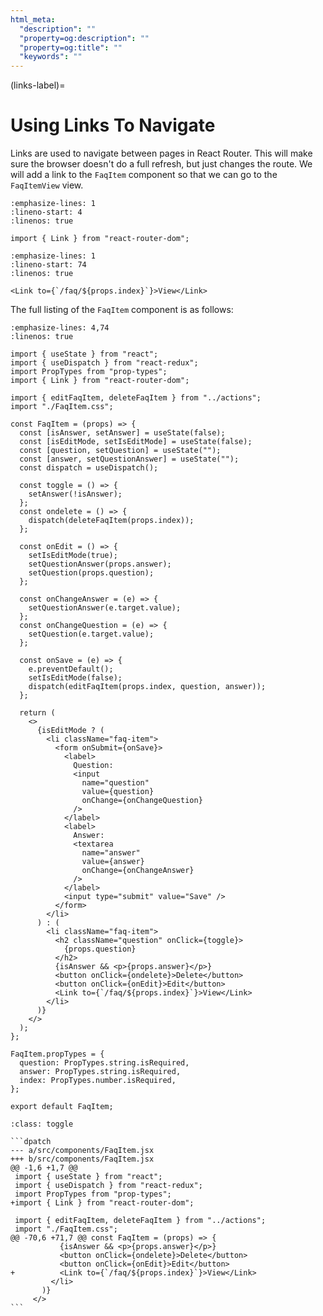 ```yaml
---
html_meta:
  "description": ""
  "property=og:description": ""
  "property=og:title": ""
  "keywords": ""
---
```


(links-label)=

# Using Links To Navigate

Links are used to navigate between pages in React Router.
This will make sure the browser doesn't do a full refresh, but just changes the route.
We will add a link to the `FaqItem` component so that we can go to the `FaqItemView` view.

```{code-block} jsx
:emphasize-lines: 1
:lineno-start: 4
:linenos: true

import { Link } from "react-router-dom";
```

```{code-block} jsx
:emphasize-lines: 1
:lineno-start: 74
:linenos: true

<Link to={`/faq/${props.index}`}>View</Link>
```

The full listing of the `FaqItem` component is as follows:

```{code-block} jsx
:emphasize-lines: 4,74
:linenos: true

import { useState } from "react";
import { useDispatch } from "react-redux";
import PropTypes from "prop-types";
import { Link } from "react-router-dom";

import { editFaqItem, deleteFaqItem } from "../actions";
import "./FaqItem.css";

const FaqItem = (props) => {
  const [isAnswer, setAnswer] = useState(false);
  const [isEditMode, setIsEditMode] = useState(false);
  const [question, setQuestion] = useState("");
  const [answer, setQuestionAnswer] = useState("");
  const dispatch = useDispatch();

  const toggle = () => {
    setAnswer(!isAnswer);
  };
  const ondelete = () => {
    dispatch(deleteFaqItem(props.index));
  };

  const onEdit = () => {
    setIsEditMode(true);
    setQuestionAnswer(props.answer);
    setQuestion(props.question);
  };

  const onChangeAnswer = (e) => {
    setQuestionAnswer(e.target.value);
  };
  const onChangeQuestion = (e) => {
    setQuestion(e.target.value);
  };

  const onSave = (e) => {
    e.preventDefault();
    setIsEditMode(false);
    dispatch(editFaqItem(props.index, question, answer));
  };

  return (
    <>
      {isEditMode ? (
        <li className="faq-item">
          <form onSubmit={onSave}>
            <label>
              Question:
              <input
                name="question"
                value={question}
                onChange={onChangeQuestion}
              />
            </label>
            <label>
              Answer:
              <textarea
                name="answer"
                value={answer}
                onChange={onChangeAnswer}
              />
            </label>
            <input type="submit" value="Save" />
          </form>
        </li>
      ) : (
        <li className="faq-item">
          <h2 className="question" onClick={toggle}>
            {props.question}
          </h2>
          {isAnswer && <p>{props.answer}</p>}
          <button onClick={ondelete}>Delete</button>
          <button onClick={onEdit}>Edit</button>
          <Link to={`/faq/${props.index}`}>View</Link>
        </li>
      )}
    </>
  );
};

FaqItem.propTypes = {
  question: PropTypes.string.isRequired,
  answer: PropTypes.string.isRequired,
  index: PropTypes.number.isRequired,
};

export default FaqItem;

```

````{admonition} Differences
:class: toggle

```dpatch
--- a/src/components/FaqItem.jsx
+++ b/src/components/FaqItem.jsx
@@ -1,6 +1,7 @@
 import { useState } from "react";
 import { useDispatch } from "react-redux";
 import PropTypes from "prop-types";
+import { Link } from "react-router-dom";

 import { editFaqItem, deleteFaqItem } from "../actions";
 import "./FaqItem.css";
@@ -70,6 +71,7 @@ const FaqItem = (props) => {
           {isAnswer && <p>{props.answer}</p>}
           <button onClick={ondelete}>Delete</button>
           <button onClick={onEdit}>Edit</button>
+          <Link to={`/faq/${props.index}`}>View</Link>
         </li>
       )}
     </>
```
````

